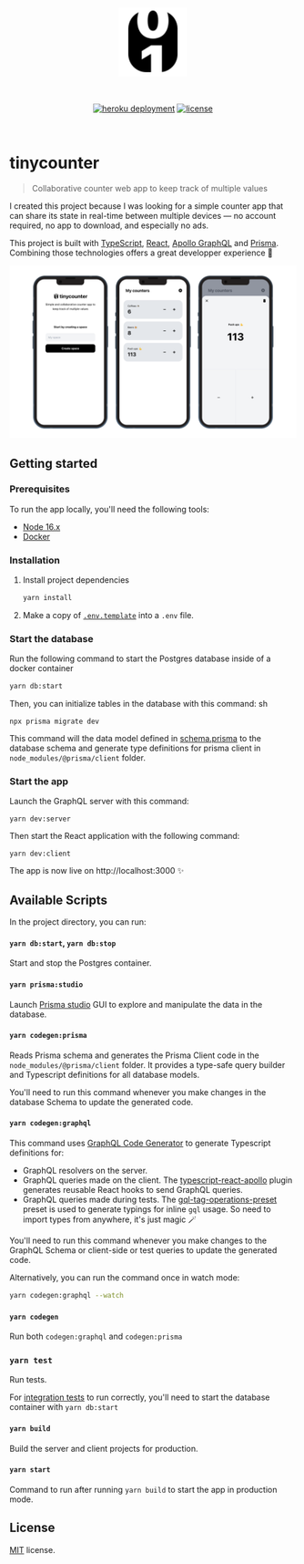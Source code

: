 <br/>
<p align="center">
  <a href="https://tinycounter.herokuapp.com/" target="_blank" rel="noopener noreferrer">
    <img width="120" src="./src/assets/logo.svg" alt="tinycounter logo">
  </a>
</p>
<br/>
<p align="center">
  <a href="https://tinycounter.herokuapp.com/"><img src="https://pyheroku-badge.herokuapp.com/?app=tinycounter" alt="heroku deployment"></a>
  <a href="./LICENSE"><img src="https://img.shields.io/badge/License-MIT-yellow.svg" alt="license"></a>
</p>
<br/>

# tinycounter

> Collaborative counter web app to keep track of multiple values

I created this project because I was looking for a simple counter app that can share its state in real-time between multiple devices — no account required, no app to download, and especially no ads.

This project is built with [TypeScript](https://www.typescriptlang.org/), [React](https://reactjs.org/), [Apollo GraphQL](https://www.apollographql.com/) and [Prisma](https://www.prisma.io/). Combining those technologies offers a great developper experience 🚀

![Demo](./screenshot.png)

## Getting started

### Prerequisites

To run the app locally, you'll need the following tools:

- [Node 16.x](https://nodejs.org/en/)
- [Docker](https://docs.docker.com/get-docker/)

### Installation

1. Install project dependencies
   ```sh
   yarn install
   ```
2. Make a copy of [`.env.template`](./.env.template) into a `.env` file.

### Start the database

Run the following command to start the Postgres database inside of a docker container

```sh
yarn db:start
```

Then, you can initialize tables in the database with this command:
sh

```
npx prisma migrate dev
```

This command will the data model defined in [schema.prisma](./prisma/schema.prisma) to the database schema and generate type definitions for prisma client in `node_modules/@prisma/client` folder.

### Start the app

Launch the GraphQL server with this command:

```
yarn dev:server
```

Then start the React application with the following command:

```
yarn dev:client
```

The app is now live on http://localhost:3000 ✨

## Available Scripts

In the project directory, you can run:

#### `yarn db:start`, `yarn db:stop`

Start and stop the Postgres container.

#### `yarn prisma:studio`

Launch [Prisma studio](https://www.prisma.io/studio) GUI to explore and manipulate the data in the database.

#### `yarn codegen:prisma`

Reads Prisma schema and generates the Prisma Client code in the `node_modules/@prisma/client` folder. It provides a type-safe query builder and Typescript definitions for all database models.

You'll need to run this command whenever you make changes in the database Schema to update the generated code.

#### `yarn codegen:graphql`

This command uses [GraphQL Code Generator](https://www.graphql-code-generator.com/) to generate Typescript definitions for:

- GraphQL resolvers on the server.
- GraphQL queries made on the client. The [typescript-react-apollo](https://www.graphql-code-generator.com/plugins/typescript-react-apollo) plugin generates reusable React hooks to send GraphQL queries.
- GraphQL queries made during tests. The [gql-tag-operations-preset](https://www.graphql-code-generator.com/plugins/gql-tag-operations-preset) preset is used to generate typings for inline `gql` usage. So need to import types from anywhere, it's just magic 🪄

You'll need to run this command whenever you make changes to the GraphQL Schema or client-side or test queries to update the generated code.

Alternatively, you can run the command once in watch mode:

```sh
yarn codegen:graphql --watch
```

#### `yarn codegen`

Run both `codegen:graphql` and `codegen:prisma`

### `yarn test`

Run tests.

For [integration tests](./server/__tests__/integration.spec.ts) to run correctly, you'll need to start the database container with `yarn db:start`

#### `yarn build`

Build the server and client projects for production.

#### `yarn start`

Command to run after running `yarn build` to start the app in production mode.

## License

[MIT](LICENSE) license.
